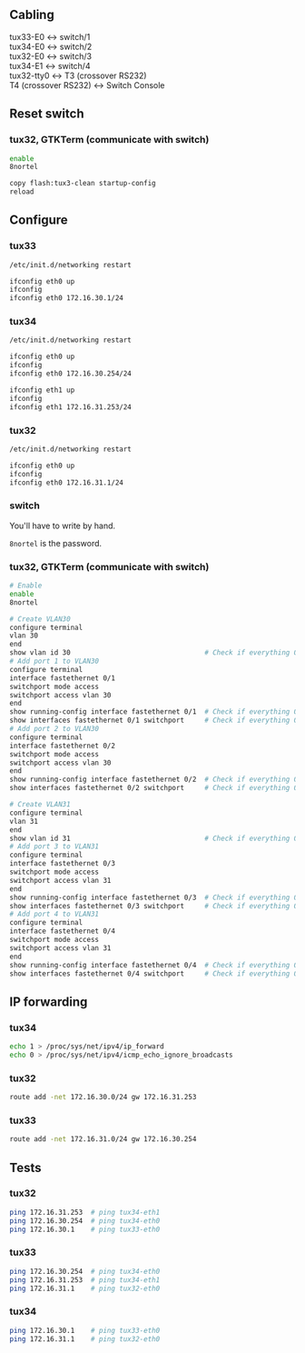## Cabling

tux33-E0 ↔ switch/1  
tux34-E0 ↔ switch/2  
tux32-E0 ↔ switch/3  
tux34-E1 ↔ switch/4  
tux32-tty0 ↔ T3 (crossover RS232)  
T4 (crossover RS232) ↔ Switch Console

## Reset switch

### tux32, GTKTerm (communicate with switch)
```sh
enable
8nortel

copy flash:tux3-clean startup-config
reload
```

## Configure

### tux33

```sh
/etc/init.d/networking restart

ifconfig eth0 up
ifconfig
ifconfig eth0 172.16.30.1/24
```

### tux34

```sh
/etc/init.d/networking restart

ifconfig eth0 up
ifconfig
ifconfig eth0 172.16.30.254/24

ifconfig eth1 up
ifconfig
ifconfig eth1 172.16.31.253/24
```

### tux32

```sh
/etc/init.d/networking restart

ifconfig eth0 up
ifconfig
ifconfig eth0 172.16.31.1/24
```

### switch

You'll have to write by hand.

`8nortel` is the password.

### tux32, GTKTerm (communicate with switch)
```sh
# Enable
enable
8nortel

# Create VLAN30
configure terminal
vlan 30
end
show vlan id 30                                 # Check if everything OK
# Add port 1 to VLAN30
configure terminal
interface fastethernet 0/1
switchport mode access
switchport access vlan 30
end
show running-config interface fastethernet 0/1  # Check if everything OK
show interfaces fastethernet 0/1 switchport     # Check if everything OK
# Add port 2 to VLAN30
configure terminal
interface fastethernet 0/2
switchport mode access
switchport access vlan 30
end
show running-config interface fastethernet 0/2  # Check if everything OK
show interfaces fastethernet 0/2 switchport     # Check if everything OK

# Create VLAN31
configure terminal
vlan 31
end
show vlan id 31                                 # Check if everything OK
# Add port 3 to VLAN31
configure terminal
interface fastethernet 0/3
switchport mode access
switchport access vlan 31
end
show running-config interface fastethernet 0/3  # Check if everything OK
show interfaces fastethernet 0/3 switchport     # Check if everything OK
# Add port 4 to VLAN31
configure terminal
interface fastethernet 0/4
switchport mode access
switchport access vlan 31
end
show running-config interface fastethernet 0/4  # Check if everything OK
show interfaces fastethernet 0/4 switchport     # Check if everything OK
```

## IP forwarding

### tux34
```sh
echo 1 > /proc/sys/net/ipv4/ip_forward
echo 0 > /proc/sys/net/ipv4/icmp_echo_ignore_broadcasts
```

### tux32
```sh
route add -net 172.16.30.0/24 gw 172.16.31.253
```

### tux33
```sh
route add -net 172.16.31.0/24 gw 172.16.30.254
```

## Tests

### tux32
```sh
ping 172.16.31.253  # ping tux34-eth1
ping 172.16.30.254  # ping tux34-eth0
ping 172.16.30.1    # ping tux33-eth0
```

### tux33
```sh
ping 172.16.30.254  # ping tux34-eth0
ping 172.16.31.253  # ping tux34-eth1
ping 172.16.31.1    # ping tux32-eth0
```

### tux34
```sh
ping 172.16.30.1    # ping tux33-eth0
ping 172.16.31.1    # ping tux32-eth0
```

